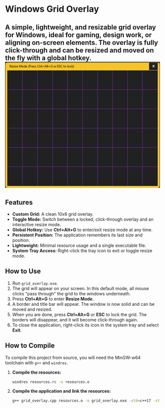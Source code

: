 # Windows Grid Overlay

A simple, lightweight, and resizable grid overlay for Windows, ideal for gaming, design work, or aligning on-screen elements. The overlay is fully click-through and can be resized and moved on the fly with a global hotkey.
![screenshot](screenshot.png)
---

## Features

- **Custom Grid:** A clean 10x6 grid overlay.
- **Toggle Mode:** Switch between a locked, click-through overlay and an interactive resize mode.
- **Global Hotkey:** Use **Ctrl+Alt+G** to enter/exit resize mode at any time.
- **Persistent Position:** The application remembers its last size and position.
- **Lightweight:** Minimal resource usage and a single executable file.
- **System Tray Access:** Right-click the tray icon to exit or toggle resize mode.

## How to Use

1.  Run `grid_overlay.exe`.
2.  The grid will appear on your screen. In this default mode, all mouse clicks "pass through" the grid to the windows underneath.
3.  Press **Ctrl+Alt+G** to enter **Resize Mode**.
4.  A border and title bar will appear. The window is now solid and can be moved and resized.
5.  When you are done, press **Ctrl+Alt+G** or **ESC** to lock the grid. The borders will disappear, and it will become click-through again.
6.  To close the application, right-click its icon in the system tray and select **Exit**.

## How to Compile

To compile this project from source, you will need the MinGW-w64 toolchain with `g++` and `windres`.

1.  **Compile the resources:**
    ```bash
    windres resources.rc -o resources.o
    ```

2.  **Compile the application and link the resources:**
    ```bash
    g++ grid_overlay.cpp resources.o -o grid_overlay.exe -std=c++17 -static -static-libgcc -static-libstdc++ -mwindows -municode -lcomctl32 -lgdi32 -lshell32
    ```